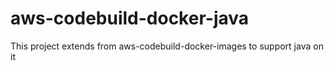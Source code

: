 # aws-codebuild-docker-java
This project extends from aws-codebuild-docker-images to support java on it
